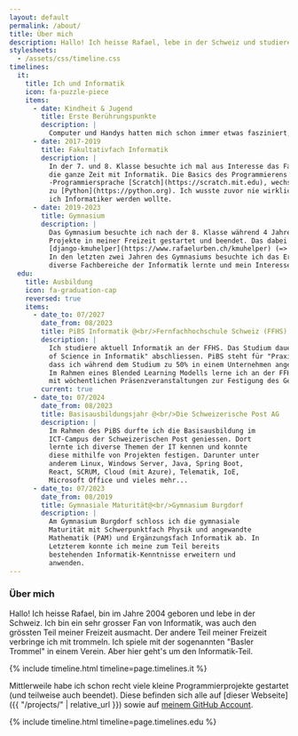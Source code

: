 ```yaml
---
layout: default
permalink: /about/
title: Über mich
description: Hallo! Ich heisse Rafael, lebe in der Schweiz und studiere aktuell Informatik an der FFHS. (...)
stylesheets:
  - /assets/css/timeline.css
timelines:
  it:
    title: Ich und Informatik
    icon: fa-puzzle-piece
    items:
      - date: Kindheit & Jugend
        title: Erste Berührungspunkte
        description: |
          Computer und Handys hatten mich schon immer etwas fasziniert, jedoch kümmerte ich mich nie um deren Funktionsweise.
      - date: 2017-2019
        title: Fakultativfach Informatik
        description: |
          In der 7. und 8. Klasse besuchte ich mal aus Interesse das Fakultativfach Informatik. Seit dieser Zeit beschäftigte ich mich fast
          die ganze Zeit mit Informatik. Die Basics des Programmierens lernte ich in diesem "Kurs" mit der "Drag-and-drop"
          -Programmiersprache [Scratch](https://scratch.mit.edu), wechselte dann aber (noch im Kurs) recht schnell
          zu [Python](https://python.org). Ich wusste zuvor nie wirklich, was ich werden wollte, aber seitdem wurde mir klar, dass
          ich Informatiker werden wollte.
      - date: 2019-2023
        title: Gymnasium
        description: |
          Das Gymnasium besuchte ich nach der 8. Klasse während 4 Jahren. Während der Zeit am Gymnasium habe ich diverse
          Projekte in meiner Freizeit gestartet und beendet. Das dabei wichtigste Projekt in dieser Zeit war
          [django-kmuhelper](https://www.rafaelurben.ch/kmuhelper) (=> [Geschichte](https://www.rafaelurben.ch/kmuhelper/geschichte)).
          In den letzten zwei Jahren des Gymnasiums besuchte ich das Ergänzungsfach Informatik, in welchem ich mehr über
          diverse Fachbereiche der Informatik lernte und mein Interesse für das Fach ist nochmals gestiegen ist.
  edu:
    title: Ausbildung
    icon: fa-graduation-cap
    reversed: true
    items:
      - date_to: 07/2027
        date_from: 08/2023
        title: PiBS Informatik @<br/>Fernfachhochschule Schweiz (FFHS)
        description: |
          Ich studiere aktuell Informatik an der FFHS. Das Studium dauert 4 Jahre und ich werde mit dem Titel "Bachelor 
          of Science in Informatik" abschliessen. PiBS steht für "Praxisintegriertes Bachelor-Studium", was bedeutet,
          dass ich während dem Studium zu 50% in einem Unternehmen angestellt bin und dort praktische Erfahrungen sammle.
          Im Rahmen eines Blended Learning Modells lerne ich an der FFHS viele Themen der Informatik im Selbststudium 
          mit wöchentlichen Präsenzveranstaltungen zur Festigung des Gelernten.
        current: true
      - date_to: 07/2024
        date_from: 08/2023
        title: Basisausbildungsjahr @<br/>Die Schweizerische Post AG
        description: |
          Im Rahmen des PiBS durfte ich die Basisausbildung im
          ICT-Campus der Schweizerischen Post geniessen. Dort
          lernte ich diverse Themen der IT kennen und konnte
          diese mithilfe von Projekten festigen. Darunter unter
          anderem Linux, Windows Server, Java, Spring Boot,
          React, SCRUM, Cloud (mit Azure), Telematik, IoE,
          Microsoft Office und vieles mehr...
      - date_to: 07/2023
        date_from: 08/2019
        title: Gymnasiale Maturität@<br/>Gymnasium Burgdorf
        description: |
          Am Gymnasium Burgdorf schloss ich die gymnasiale
          Maturität mit Schwerpunktfach Physik und angewandte
          Mathematik (PAM) und Ergänzungsfach Informatik ab. In
          Letzterem konnte ich meine zum Teil bereits
          bestehenden Informatik-Kenntnisse erweitern und
          anwenden.
---
```


### Über mich

Hallo! Ich heisse Rafael, bin im Jahre 2004 geboren und lebe in der Schweiz. Ich bin ein sehr grosser Fan von
Informatik, was auch den grössten Teil meiner Freizeit ausmacht. Der andere Teil meiner Freizeit verbringe ich mit
trommeln. Ich spiele mit der sogenannten "Basler Trommel" in einem Verein. Aber hier geht's um den Informatik-Teil.

{% include timeline.html timeline=page.timelines.it %}

Mittlerweile habe ich schon recht viele kleine Programmierprojekte gestartet (und teilweise auch beendet). Diese
befinden sich alle auf [dieser Webseite]({{ "/projects/" | relative_url }}) sowie auf [meinem GitHub Account](https://github.com/rafaelurben).

{% include timeline.html timeline=page.timelines.edu %}
